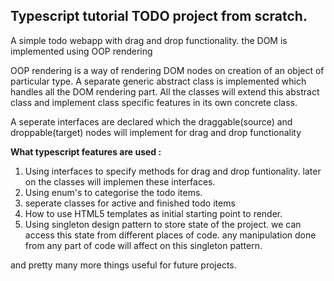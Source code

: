 ## Typescript tutorial TODO project from scratch.

A simple todo webapp with drag and drop functionality. the DOM is implemented using OOP rendering

OOP rendering is a way of rendering DOM nodes on creation of an object of particular type.
A separate generic abstract class is implemented which handles all the DOM rendering part. All the classes will extend this abstract class and implement class specific features in its own concrete class.

A seperate interfaces are declared which the draggable(source) and droppable(target) nodes will implement for drag and drop functionality

**What typescript features are used :**
1. Using interfaces to specify methods for drag and drop funtionality. later on the classes will implemen these interfaces.
2. Using enum's to categorise the todo items.
3. seperate classes for active and finished todo items
4. How to use HTML5 templates as initial starting point to render.
5. Using singleton design pattern to store state of the project. we can access this state from different places of code. any manipulation done from any part of code will affect on this singleton pattern.


and pretty many more things useful for future projects.

